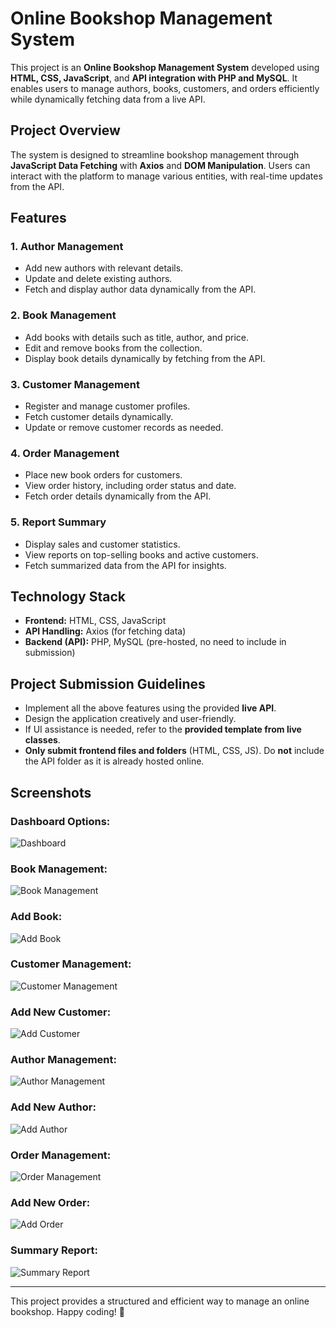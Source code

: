 # Online Bookshop Management System

This project is an **Online Bookshop Management System** developed using **HTML, CSS, JavaScript**, and **API integration with PHP and MySQL**. It enables users to manage authors, books, customers, and orders efficiently while dynamically fetching data from a live API.

## Project Overview

The system is designed to streamline bookshop management through **JavaScript Data Fetching** with **Axios** and **DOM Manipulation**. Users can interact with the platform to manage various entities, with real-time updates from the API.

## Features

### 1. **Author Management**
- Add new authors with relevant details.
- Update and delete existing authors.
- Fetch and display author data dynamically from the API.

### 2. **Book Management**
- Add books with details such as title, author, and price.
- Edit and remove books from the collection.
- Display book details dynamically by fetching from the API.

### 3. **Customer Management**
- Register and manage customer profiles.
- Fetch customer details dynamically.
- Update or remove customer records as needed.

### 4. **Order Management**
- Place new book orders for customers.
- View order history, including order status and date.
- Fetch order details dynamically from the API.

### 5. **Report Summary**
- Display sales and customer statistics.
- View reports on top-selling books and active customers.
- Fetch summarized data from the API for insights.

## Technology Stack

- **Frontend:** HTML, CSS, JavaScript
- **API Handling:** Axios (for fetching data)
- **Backend (API):** PHP, MySQL (pre-hosted, no need to include in submission)

## Project Submission Guidelines

- Implement all the above features using the provided **live API**.
- Design the application creatively and user-friendly.
- If UI assistance is needed, refer to the **provided template from live classes**.
- **Only submit frontend files and folders** (HTML, CSS, JS). Do **not** include the API folder as it is already hosted online.

## Screenshots

### Dashboard Options:
![Dashboard](https://github.com/user-attachments/assets/e729d7b0-8ae4-4441-896d-e35df9aa0fc9)

### Book Management:
![Book Management](https://github.com/user-attachments/assets/bbb944c7-8d4b-424c-b07e-e815a06d17e8)

### Add Book:
![Add Book](https://github.com/user-attachments/assets/4b359382-ce0a-4ec8-bbb0-23a01fc90a2a)

### Customer Management:
![Customer Management](https://github.com/user-attachments/assets/2438eacc-7866-4cb2-8218-f5cb2261711d)

### Add New Customer:
![Add Customer](https://github.com/user-attachments/assets/527c2d34-733b-4509-a124-8b10a67c16d7)

### Author Management:
![Author Management](https://github.com/user-attachments/assets/0194a73a-0188-44c0-beb8-144dcb9226dc)

### Add New Author:
![Add Author](https://github.com/user-attachments/assets/a3068d20-ed54-47e1-887c-b6f56ee34489)

### Order Management:
![Order Management](https://github.com/user-attachments/assets/230f7ab1-e02f-4fac-922a-cf28bf80af33)

### Add New Order:
![Add Order](https://github.com/user-attachments/assets/fdbac4f6-e300-48c3-9fdb-744f8ba7874f)

### Summary Report:
![Summary Report](https://github.com/user-attachments/assets/1b2e35cb-c88d-479a-835d-42b47200f072)

---

This project provides a structured and efficient way to manage an online bookshop. Happy coding! 🚀
